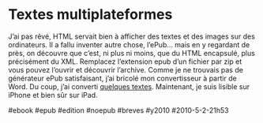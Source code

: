 # Textes multiplateformes

J’ai pas rêvé, HTML servait bien à afficher des textes et des images sur des ordinateurs. Il a fallu inventer autre chose, l’ePub… mais en y regardant de près, on découvre que c’est, ni plus ni moins, que du HTML encapsulé, plus précisément du XML. Remplacez l’extension epub d’un fichier par zip et vous pouvez l’ouvrir et découvrir l’archive. Comme je ne trouvais pas de générateur ePub satisfaisant, j’ai bricolé mon convertisseur à partir de Word. Du coup, j’ai converti [quelques textes](http://txt.tcrouzet.com). Maintenant, je suis lisible sur iPhone et bien sûr sur iPad.

#ebook #epub #edition #noepub #breves #y2010 #2010-5-2-21h53
